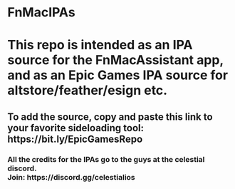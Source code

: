 # FnMacIPAs

<h1>This repo is intended as an IPA source for the FnMacAssistant app, and as an Epic Games IPA source for altstore/feather/esign etc.</h1>
<h2>To add the source, copy and paste this link to your favorite sideloading tool: 
  https://bit.ly/EpicGamesRepo </h2>

<h3>All the credits for the IPAs go to the guys at the celestial discord. <br> Join: https://discord.gg/celestialios</h3>
